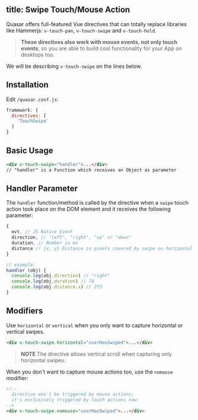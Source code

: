 title: Swipe Touch/Mouse Action
---

Quasar offers full-featured Vue directives that can totally replace libraries like Hammerjs: `v-touch-pan`, `v-touch-swipe` and `v-touch-hold`.

> **These directives also work with mouse events, not only touch events**, so you are able to build cool functionality for your App on desktops too.

We will be describing `v-touch-swipe` on the lines below.

## Installation
Edit `/quasar.conf.js`:
```js
framework: {
  directives: [
    'TouchSwipe'
  ]
}
```
## Basic Usage
``` html
<div v-touch-swipe="handler">...</div>
// "handler" is a Function which receives an Object as parameter
```

## Handler Parameter
The `handler` function/method is called by the directive when a `swipe` touch action took place on the DOM element and it receives the following parameter:
``` js
{
  evt, // JS Native Event
  direction, // "left", "right", "up" or "down"
  duration, // Number in ms
  distance // {x, y} Distance in pixels covered by swipe on horizontal and vertical
}

// example:
handler (obj) {
  console.log(obj.direction) // "right"
  console.log(obj.duration) // 78
  console.log(obj.distance.x) // 273
}
```

## Modifiers
Use `horizontal` or `vertical` when you only want to capture horizontal or vertical swipes.
``` html
<div v-touch-swipe.horizontal="userHasSwiped">...</div>
```

> **NOTE**
> The directive allows vertical scroll when capturing only horizontal swipes.

When you don't want to capture mouse actions too, use the `nomouse` modifier:
``` html
<!--
  directive won't be triggered by mouse actions;
  it's exclusively triggered by touch actions now:
-->
<div v-touch-swipe.nomouse="userHasSwiped">...</div>
```
